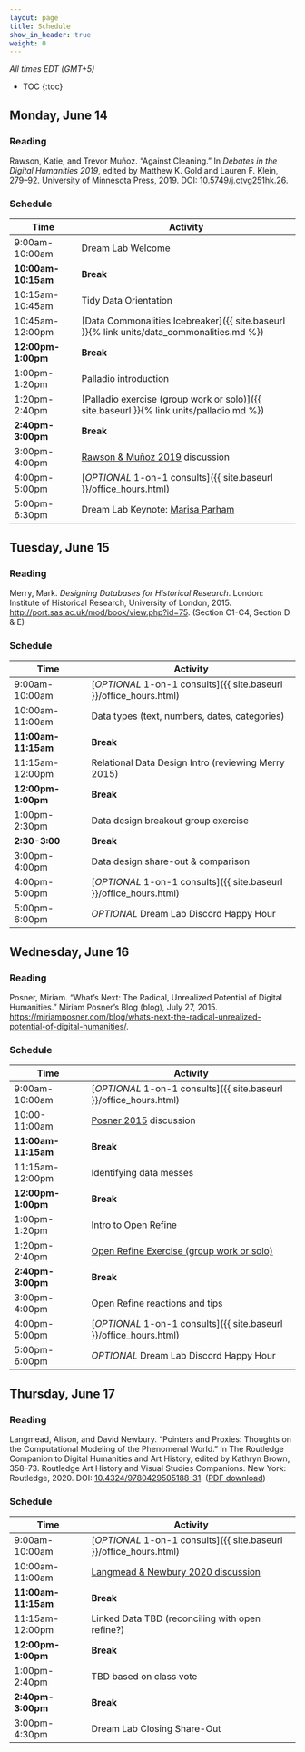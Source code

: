 ```yaml
---
layout: page
title: Schedule
show_in_header: true
weight: 0
---
```


*All times EDT (GMT+5)*

* TOC
{:toc}


## Monday, June 14

### Reading

Rawson, Katie, and Trevor Muñoz. “Against Cleaning.” In *Debates in the Digital Humanities 2019*, edited by Matthew K. Gold and Lauren F. Klein, 279–92. University of Minnesota Press, 2019. DOI: [10.5749/j.ctvg251hk.26](https://doi.org/10.5749/j.ctvg251hk.26).

### Schedule

| Time                | Activity                                                                                  |
| ------------------- | ----------------------------------------------------------------------------------------- |
| 9:00am-10:00am      | Dream Lab Welcome                                                                         |
| **10:00am-10:15am** | **Break**                                                                                 |
| 10:15am-10:45am     | Tidy Data Orientation                                                                     |
| 10:45am-12:00pm     | [Data Commonalities Icebreaker]({{ site.baseurl }}{% link units/data_commonalities.md %}) |
| **12:00pm-1:00pm**  | **Break**                                                                                 |
| 1:00pm-1:20pm       | Palladio introduction                                                                     |
| 1:20pm-2:40pm       | [Palladio exercise (group work or solo)]({{ site.baseurl }}{% link units/palladio.md %})  |
| **2:40pm-3:00pm**   | **Break**                                                                                 |
| 3:00pm-4:00pm       | [Rawson & Muñoz 2019][rawson] discussion                                                  |
| 4:00pm-5:00pm       | [*OPTIONAL* 1-on-1 consults]({{ site.baseurl }}/office_hours.html)                        |
| 5:00pm-6:30pm       | Dream Lab Keynote: [Marisa Parham](https://english.umd.edu/directory/marisa-parham)       |


[rawson]: https://doi.org/10.5749/j.ctvg251hk.26

## Tuesday, June 15

### Reading

Merry, Mark. *Designing Databases for Historical Research*. London: Institute of Historical Research, University of London, 2015. <http://port.sas.ac.uk/mod/book/view.php?id=75>. (Section C1-C4, Section D & E)

### Schedule

| Time                | Activity                                                           |
| ------------------- | ------------------------------------------------------------------ |
| 9:00am-10:00am      | [*OPTIONAL* 1-on-1 consults]({{ site.baseurl }}/office_hours.html) |
| 10:00am-11:00am     | Data types (text, numbers, dates, categories)                      |
| **11:00am-11:15am** | **Break**                                                          |
| 11:15am-12:00pm     | Relational Data Design Intro (reviewing Merry 2015)                |
| **12:00pm-1:00pm**  | **Break**                                                          |
| 1:00pm-2:30pm       | Data design breakout group exercise                                |
| **2:30-3:00**       | **Break**                                                          |
| 3:00pm-4:00pm       | Data design share-out & comparison                                 |
| 4:00pm-5:00pm       | [*OPTIONAL* 1-on-1 consults]({{ site.baseurl }}/office_hours.html) |
| 5:00pm-6:00pm       | *OPTIONAL* Dream Lab Discord Happy Hour                            |



## Wednesday, June 16

### Reading

Posner, Miriam. “What’s Next: The Radical, Unrealized Potential of Digital Humanities.” Miriam Posner’s Blog (blog), July 27, 2015. <https://miriamposner.com/blog/whats-next-the-radical-unrealized-potential-of-digital-humanities/>.

[posner]: https://miriamposner.com/blog/whats-next-the-radical-unrealized-potential-of-digital-humanities/

[phor]: https://doi.org/10.46430/phen0023

### Schedule

| Time                | Activity                                                           |
| ------------------- | ------------------------------------------------------------------ |
| 9:00am-10:00am      | [*OPTIONAL* 1-on-1 consults]({{ site.baseurl }}/office_hours.html) |
| 10:00-11:00am       | [Posner 2015][posner] discussion                                   |
| **11:00am-11:15am** | **Break**                                                          |
| 11:15am-12:00pm     | Identifying data messes                                            |
| **12:00pm-1:00pm**  | **Break**                                                          |
| 1:00pm-1:20pm       | Intro to Open Refine                                               |
| 1:20pm-2:40pm       | [Open Refine Exercise (group work or solo)][phor]                  |
| **2:40pm-3:00pm**   | **Break**                                                          |
| 3:00pm-4:00pm       | Open Refine reactions and tips                                     |
| 4:00pm-5:00pm       | [*OPTIONAL* 1-on-1 consults]({{ site.baseurl }}/office_hours.html) |
| 5:00pm-6:00pm       | *OPTIONAL* Dream Lab Discord Happy Hour                            |

## Thursday, June 17

### Reading

Langmead, Alison, and David Newbury. “Pointers and Proxies: Thoughts on the Computational Modeling of the Phenomenal World.” In The Routledge Companion to Digital Humanities and Art History, edited by Kathryn Brown, 358–73. Routledge Art History and Visual Studies Companions. New York: Routledge, 2020. DOI: [10.4324/9780429505188-31](https://doi.org/10.4324/9780429505188-31). ([PDF download][proxies])

[proxies]: https://cmu.box.com/s/bib2twnwu37756ypcvt77qltc6w9rsvh

### Schedule

| Time                | Activity                                                           |
| ------------------- | ------------------------------------------------------------------ |
| 9:00am-10:00am      | [*OPTIONAL* 1-on-1 consults]({{ site.baseurl }}/office_hours.html) |
| 10:00am-11:00am     | [Langmead & Newbury 2020 discussion][proxies]                      |
| **11:00am-11:15am** | **Break**                                                          |
| 11:15am-12:00pm     | Linked Data TBD (reconciling with open refine?)                    |
| **12:00pm-1:00pm**  | **Break**                                                          |
| 1:00pm-2:40pm       | TBD based on class vote                                            |
| **2:40pm-3:00pm**   | **Break**                                                          |
| 3:00pm-4:30pm       | Dream Lab Closing Share-Out                                        |